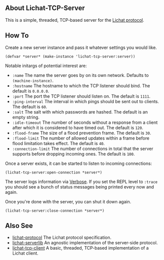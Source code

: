 ## About Lichat-TCP-Server
This is a simple, threaded, TCP-based server for the [Lichat protocol](https://shirakumo.org/projects/lichat-protocol).

## How To
Create a new server instance and pass it whatever settings you would like.

```
(defvar *server* (make-instance 'lichat-tcp-server:server))
```

Notable initargs of potential interest are:

* `:name` The name the server goes by on its own network. Defaults to `(machine-instance)`.
* `:hostname` The hostname to which the TCP listener should bind. The default is `0.0.0.0`.
* `:port` The port the TCP listener should listen on. The default is `1111`.
* `:ping-interval` The interval in which pings should be sent out to clients. The default is `60`.
* `:salt` The salt with which passwords are hashed. The default is an empty string.
* `:idle-timeout` The number of seconds without a response from a client after which it is considered to have timed out. The default is `120`.
* `:flood-frame` The size of a flood prevention frame. The default is `30`.
* `:flood-limit` The number of allowed updates within a frame before flood limitation takes effect. The default is `40`.
* `:connection-limit` The number of connections in total that the server supports before dropping incoming ones. The default is `100`.

Once a server exists, it can be started to listen to incoming connections:

```
(lichat-tcp-server:open-connection *server*)
```

The server logs information via [Verbose](http://shinmera.github.io/verbose/). If you set the REPL level to `:trace` you should see a bunch of status messages being printed every now and again.

Once you're done with the server, you can shut it down again.

```
(lichat-tcp-server:close-connection *server*)
```

## Also See

* [lichat-protocol](https://shirakumo.org/projects/lichat-protocol) The Lichat protocol specification.
* [lichat-serverlib](https://shirakumo.org/projects/lichat-serverlib) An agnostic implementation of the server-side protocol.
* [lichat-tcp-client](https://shirakumo.org/projects/lichat-tcp-client) A basic, threaded, TCP-based implementation of a Lichat client.
